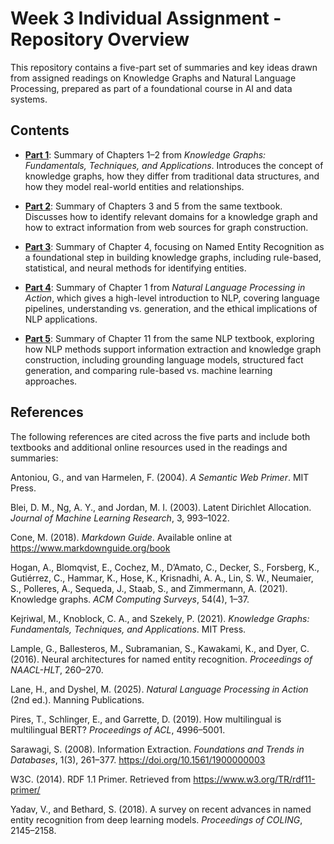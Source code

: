 # Week 3 Individual Assignment - Repository Overview
This repository contains a five-part set of summaries and key ideas drawn from assigned readings on Knowledge Graphs and Natural Language Processing, prepared as part of a foundational course in AI and data systems.

## Contents

- [**Part 1**](Part1.md): Summary of Chapters 1–2 from *Knowledge Graphs: Fundamentals, Techniques, and Applications*. Introduces the concept of knowledge graphs, how they differ from traditional data structures, and how they model real-world entities and relationships.
  
- [**Part 2**](Part2.md): Summary of Chapters 3 and 5 from the same textbook. Discusses how to identify relevant domains for a knowledge graph and how to extract information from web sources for graph construction.

- [**Part 3**](Part3.md): Summary of Chapter 4, focusing on Named Entity Recognition as a foundational step in building knowledge graphs, including rule-based, statistical, and neural methods for identifying entities.

- [**Part 4**](Part4.md): Summary of Chapter 1 from *Natural Language Processing in Action*, which gives a high-level introduction to NLP, covering language pipelines, understanding vs. generation, and the ethical implications of NLP applications.

- [**Part 5**](Part5.md): Summary of Chapter 11 from the same NLP textbook, exploring how NLP methods support information extraction and knowledge graph construction, including grounding language models, structured fact generation, and comparing rule-based vs. machine learning approaches.
  
## References

The following references are cited across the five parts and include both textbooks and additional online resources used in the readings and summaries:

Antoniou, G., and van Harmelen, F. (2004). *A Semantic Web Primer*. MIT Press.

Blei, D. M., Ng, A. Y., and Jordan, M. I. (2003). Latent Dirichlet Allocation. *Journal of Machine Learning Research*, 3, 993–1022.

Cone, M. (2018). *Markdown Guide*. Available online at https://www.markdownguide.org/book

Hogan, A., Blomqvist, E., Cochez, M., D’Amato, C., Decker, S., Forsberg, K., Gutiérrez, C., Hammar, K., Hose, K., Krisnadhi, A. A., Lin, S. W., Neumaier, S., Polleres, A., Sequeda, J., Staab, S., and Zimmermann, A. (2021). Knowledge graphs. *ACM Computing Surveys*, 54(4), 1–37.

Kejriwal, M., Knoblock, C. A., and Szekely, P. (2021). *Knowledge Graphs: Fundamentals, Techniques, and Applications*. MIT Press.

Lample, G., Ballesteros, M., Subramanian, S., Kawakami, K., and Dyer, C. (2016). Neural architectures for named entity recognition. *Proceedings of NAACL-HLT*, 260–270.

Lane, H., and Dyshel, M. (2025). *Natural Language Processing in Action* (2nd ed.). Manning Publications.

Pires, T., Schlinger, E., and Garrette, D. (2019). How multilingual is multilingual BERT? *Proceedings of ACL*, 4996–5001.

Sarawagi, S. (2008). Information Extraction. *Foundations and Trends in Databases*, 1(3), 261–377. https://doi.org/10.1561/1900000003

W3C. (2014). RDF 1.1 Primer. Retrieved from https://www.w3.org/TR/rdf11-primer/

Yadav, V., and Bethard, S. (2018). A survey on recent advances in named entity recognition from deep learning models. *Proceedings of COLING*, 2145–2158.

